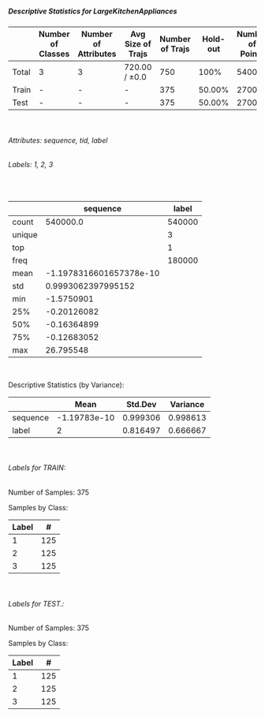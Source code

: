 ##### Descriptive Statistics for LargeKitchenAppliances


|       |   Number of Classes |   Number of Attributes |   Avg Size of Trajs |   Number of Trajs | Hold-out   |   Number of Points |   Longest Size |   Shortest Size |
|-------|---------------------|------------------------|---------------------|-------------------|------------|--------------------|----------------|-----------------|
| Total | 3                   | 3                      | 720.00 / ±0.0       | 750               | 100%       |             540000 |            720 |             720 |
| Train | -                   | -                      | -                   | 375               | 50.00%     |             270000 |            720 |             720 |
| Test  | -                   | -                      | -                   | 375               | 50.00%     |             270000 |            720 |             720 |

&nbsp;

###### Attributes: sequence, tid, label


###### Labels: 1, 2, 3

&nbsp;

|        | sequence                | label   |
|--------|-------------------------|---------|
| count  | 540000.0                | 540000  |
| unique |                         | 3       |
| top    |                         | 1       |
| freq   |                         | 180000  |
| mean   | -1.1978316601657378e-10 |         |
| std    | 0.9993062397995152      |         |
| min    | -1.5750901              |         |
| 25%    | -0.20126082             |         |
| 50%    | -0.16364899             |         |
| 75%    | -0.12683052             |         |
| max    | 26.795548               |         |

&nbsp;

Descriptive Statistics (by Variance): 


|          |         Mean |   Std.Dev |   Variance |
|----------|--------------|-----------|------------|
| sequence | -1.19783e-10 |  0.999306 |   0.998613 |
| label    |  2           |  0.816497 |   0.666667 |

&nbsp;

###### Labels for TRAIN:


Number of Samples: 375
Samples by Class:
|   Label |   # |
|---------|-----|
|       1 | 125 |
|       2 | 125 |
|       3 | 125 |

&nbsp;

###### Labels for TEST.:


Number of Samples: 375
Samples by Class:
|   Label |   # |
|---------|-----|
|       1 | 125 |
|       2 | 125 |
|       3 | 125 |